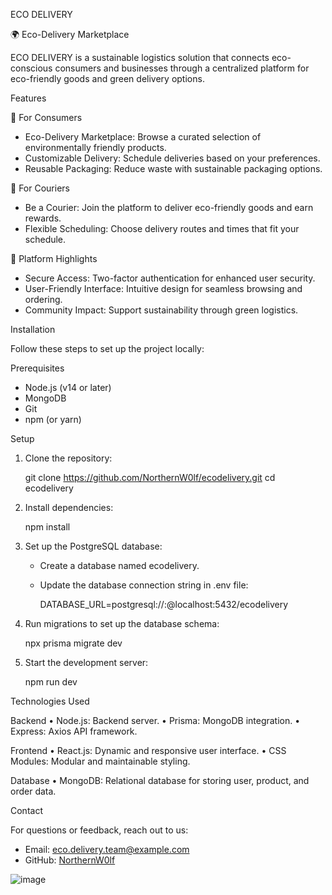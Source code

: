 ECO DELIVERY

 🌍 Eco-Delivery Marketplace

ECO DELIVERY is a sustainable logistics solution that connects eco-conscious consumers and businesses through a centralized platform for eco-friendly goods and green delivery options.


 Features

 🛒 For Consumers
- Eco-Delivery Marketplace: Browse a curated selection of environmentally friendly products.
- Customizable Delivery: Schedule deliveries based on your preferences.
- Reusable Packaging: Reduce waste with sustainable packaging options.

 🚴 For Couriers
- Be a Courier: Join the platform to deliver eco-friendly goods and earn rewards.
- Flexible Scheduling: Choose delivery routes and times that fit your schedule.

 🌟 Platform Highlights
- Secure Access: Two-factor authentication for enhanced user security.
- User-Friendly Interface: Intuitive design for seamless browsing and ordering.
- Community Impact: Support sustainability through green logistics.

Installation

Follow these steps to set up the project locally:

 Prerequisites
- Node.js (v14 or later)
- MongoDB
- Git
- npm (or yarn)

Setup
1. Clone the repository:
   
   git clone https://github.com/NorthernW0lf/ecodelivery.git
   cd ecodelivery
   
2. Install dependencies:
   
   npm install
   
3. Set up the PostgreSQL database:
   - Create a database named ecodelivery.
   - Update the database connection string in .env file:
     
     DATABASE_URL=postgresql://<username>:<password>@localhost:5432/ecodelivery
     
4. Run migrations to set up the database schema:
   
   npx prisma migrate dev
   
5. Start the development server:
   
   npm run dev
   


 Technologies Used

 Backend
•	Node.js: Backend server.
•	Prisma: MongoDB integration.
•	Express: Axios API framework.

 Frontend
•	React.js: Dynamic and responsive user interface.
•	CSS Modules: Modular and maintainable styling.

 Database
•	MongoDB: Relational database for storing user, product, and order data.



Contact

For questions or feedback, reach out to us:
- Email: eco.delivery.team@example.com
- GitHub: [NorthernW0lf](https://github.com/NorthernW0lf)


![image](https://github.com/user-attachments/assets/dc390227-5585-40d3-b13d-6d43908c57d1)
